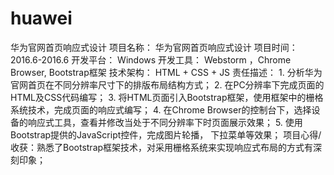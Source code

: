 # huawei
华为官网首页响应式设计 项目名称： 华为官网首页响应式设计 项目时间： 2016.6-2016.6 开发平台： Windows 开发工具： Webstorm ，Chrome Browser, Bootstrap框架 技术架构： HTML + CSS + JS 责任描述： 1. 分析华为官网首页在不同分辨率尺寸下的排版布局结构方式； 2. 在PC分辨率下完成页面的HTML及CSS代码编写； 3. 将HTML页面引入Bootstrap框架，使用框架中的栅格系统技术，完成页面的响应式编写； 4. 在Chrome Browser的控制台下，选择设备的响应式工具，查看并修改当处于不同分辨率下时页面展示效果； 5. 使用Bootstrap提供的JavaScript控件，完成图片轮播， 下拉菜单等效果； 项目心得/收获：熟悉了Bootstrap框架技术，对采用栅格系统来实现响应式布局的方式有深刻印象；
